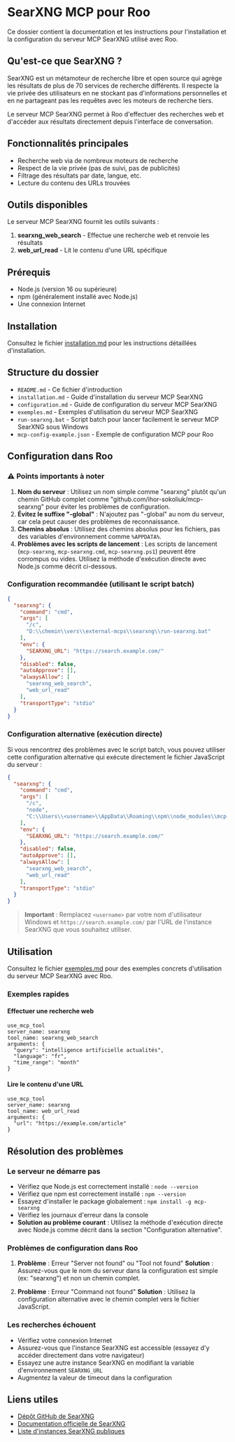 # SearXNG MCP pour Roo

Ce dossier contient la documentation et les instructions pour l'installation et la configuration du serveur MCP SearXNG utilisé avec Roo.

## Qu'est-ce que SearXNG ?

SearXNG est un métamoteur de recherche libre et open source qui agrège les résultats de plus de 70 services de recherche différents. Il respecte la vie privée des utilisateurs en ne stockant pas d'informations personnelles et en ne partageant pas les requêtes avec les moteurs de recherche tiers.

Le serveur MCP SearXNG permet à Roo d'effectuer des recherches web et d'accéder aux résultats directement depuis l'interface de conversation.

## Fonctionnalités principales

- Recherche web via de nombreux moteurs de recherche
- Respect de la vie privée (pas de suivi, pas de publicités)
- Filtrage des résultats par date, langue, etc.
- Lecture du contenu des URLs trouvées

## Outils disponibles

Le serveur MCP SearXNG fournit les outils suivants :

1. **searxng_web_search** - Effectue une recherche web et renvoie les résultats
2. **web_url_read** - Lit le contenu d'une URL spécifique

## Prérequis

- Node.js (version 16 ou supérieure)
- npm (généralement installé avec Node.js)
- Une connexion Internet

## Installation

Consultez le fichier [installation.md](./installation.md) pour les instructions détaillées d'installation.

## Structure du dossier

- `README.md` - Ce fichier d'introduction
- `installation.md` - Guide d'installation du serveur MCP SearXNG
- `configuration.md` - Guide de configuration du serveur MCP SearXNG
- `exemples.md` - Exemples d'utilisation du serveur MCP SearXNG
- `run-searxng.bat` - Script batch pour lancer facilement le serveur MCP SearXNG sous Windows
- `mcp-config-example.json` - Exemple de configuration MCP pour Roo

## Configuration dans Roo

### ⚠️ Points importants à noter

1. **Nom du serveur** : Utilisez un nom simple comme "searxng" plutôt qu'un chemin GitHub complet comme "github.com/ihor-sokoliuk/mcp-searxng" pour éviter les problèmes de configuration.
2. **Évitez le suffixe "-global"** : N'ajoutez pas "-global" au nom du serveur, car cela peut causer des problèmes de reconnaissance.
3. **Chemins absolus** : Utilisez des chemins absolus pour les fichiers, pas des variables d'environnement comme `%APPDATA%`.
4. **Problèmes avec les scripts de lancement** : Les scripts de lancement (`mcp-searxng`, `mcp-searxng.cmd`, `mcp-searxng.ps1`) peuvent être corrompus ou vides. Utilisez la méthode d'exécution directe avec Node.js comme décrit ci-dessous.

### Configuration recommandée (utilisant le script batch)

```json
{
  "searxng": {
    "command": "cmd",
    "args": [
      "/c",
      "D:\\chemin\\vers\\external-mcps\\searxng\\run-searxng.bat"
    ],
    "env": {
      "SEARXNG_URL": "https://search.example.com/"
    },
    "disabled": false,
    "autoApprove": [],
    "alwaysAllow": [
      "searxng_web_search",
      "web_url_read"
    ],
    "transportType": "stdio"
  }
}
```

### Configuration alternative (exécution directe)

Si vous rencontrez des problèmes avec le script batch, vous pouvez utiliser cette configuration alternative qui exécute directement le fichier JavaScript du serveur :

```json
{
  "searxng": {
    "command": "cmd",
    "args": [
      "/c",
      "node",
      "C:\\Users\\<username>\\AppData\\Roaming\\npm\\node_modules\\mcp-searxng\\dist\\index.js"
    ],
    "env": {
      "SEARXNG_URL": "https://search.example.com/"
    },
    "disabled": false,
    "autoApprove": [],
    "alwaysAllow": [
      "searxng_web_search",
      "web_url_read"
    ],
    "transportType": "stdio"
  }
}
```

> **Important** : Remplacez `<username>` par votre nom d'utilisateur Windows et `https://search.example.com/` par l'URL de l'instance SearXNG que vous souhaitez utiliser.

## Utilisation

Consultez le fichier [exemples.md](./exemples.md) pour des exemples concrets d'utilisation du serveur MCP SearXNG avec Roo.

### Exemples rapides

#### Effectuer une recherche web

```
use_mcp_tool
server_name: searxng
tool_name: searxng_web_search
arguments: {
  "query": "intelligence artificielle actualités",
  "language": "fr",
  "time_range": "month"
}
```

#### Lire le contenu d'une URL

```
use_mcp_tool
server_name: searxng
tool_name: web_url_read
arguments: {
  "url": "https://example.com/article"
}
```

## Résolution des problèmes

### Le serveur ne démarre pas

- Vérifiez que Node.js est correctement installé : `node --version`
- Vérifiez que npm est correctement installé : `npm --version`
- Essayez d'installer le package globalement : `npm install -g mcp-searxng`
- Vérifiez les journaux d'erreur dans la console
- **Solution au problème courant** : Utilisez la méthode d'exécution directe avec Node.js comme décrit dans la section "Configuration alternative".

### Problèmes de configuration dans Roo

1. **Problème** : Erreur "Server not found" ou "Tool not found"
   **Solution** : Assurez-vous que le nom du serveur dans la configuration est simple (ex: "searxng") et non un chemin complet.

2. **Problème** : Erreur "Command not found"
   **Solution** : Utilisez la configuration alternative avec le chemin complet vers le fichier JavaScript.

### Les recherches échouent

- Vérifiez votre connexion Internet
- Assurez-vous que l'instance SearXNG est accessible (essayez d'y accéder directement dans votre navigateur)
- Essayez une autre instance SearXNG en modifiant la variable d'environnement `SEARXNG_URL`
- Augmentez la valeur de timeout dans la configuration

## Liens utiles

- [Dépôt GitHub de SearXNG](https://github.com/searxng/searxng)
- [Documentation officielle de SearXNG](https://docs.searxng.org/)
- [Liste d'instances SearXNG publiques](https://searx.space/)
